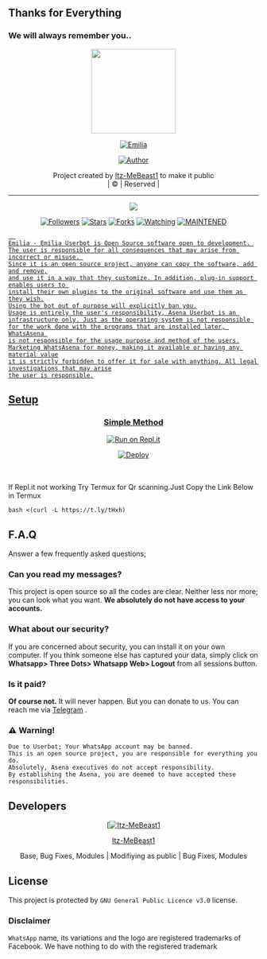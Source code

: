 ## Thanks for Everything 
### We will always remember you..

<div align="center">
  <img border-radius: 15px src="Emilia.jpg" width="170" height="170"/>
  <p align="center">
<a href="#"><img title="Emilia" src="https://img.shields.io/badge/Itz-MeBeast1-pink?colorA=%23ff0000&colorB=%23017e40&style=for-the-badge"></a>
</p>
  <p align="center">
<a href="https://github.com/Itz-MeBeast1"><img title="Author" src="https://img.shields.io/badge/Author-Itz-MeBeast1/Emilia?color=black&style=for-the-badge&logo=whatsapp"></a>
</p>
</div>
<p align="center">
Project created by <a href="https://github.com/Itz-MeBeast1">Itz-MeBeast1</a> to make it public
    <br>
       | © |
        Reserved |
    <br> 
</p>

----

  <p align="center">
  <a href="https://github.com/Itz-MeBeast1/Emilia ">
    <img src="https://img.shields.io/github/repo-size/Itz-MeBeast1/Emilia?color=green&label=Repo%20total%20size&style=plastic">
<p align="center">
<a href="https://github.com/Itz-MeBeast1/followers"><img title="Followers" src="https://img.shields.io/github/followers/Itz-MeBeast1?color=red&style=flat-circle"></a>
<a href="https://github.com/Itz-MeBeast1/Emilia/stargazers/"><img title="Stars" src="https://img.shields.io/github/stars/Itz-MeBeast1/Emilia?color=red&style=flat-square"></a>
<a href="https://github.com/Itz-MeBeast1/Emilia/network/members"><img title="Forks" src="https://img.shields.io/github/forks/Itz-MeBeast1/Emilia?color=red&style=flat-square"></a>
<a href="https://github.com/Itz-MeBeast1/Emilia/watchers"><img title="Watching" src="https://img.shields.io/github/watchers/Itz-MeBeast1/Emilia?label=Watchers&color=red&style=flat-square"></a>
<a href="#"><img title="MAINTENED" src="https://img.shields.io/badge/UNMAINTENED-YES-blue.svg"</a>

```
  
Emilia - Emilia Userbot is Open Source software open to development. 
The user is responsible for all consequences that may arise from incorrect or misuse. 
Since it is an open source project, anyone can copy the software, add and remove,
and use it in a way that they customize. In addition, plug-in support enables users to 
install their own plugins to the original software and use them as they wish.
Using the bot out of purpose will explicitly ban you.
Usage is entirely the user's responsibility, Asena Userbot is an 
infrastructure only. Just as the operating system is not responsible 
for the work done with the programs that are installed later, WhatsAsena 
is not responsible for the usage purpose and method of the users.
Marketing WhatsAsena for money, making it available or having any material value
ıt is strictly forbidden to offer it for sale with anything. All legal investigations that may arise
the user is responsible.
```


## Setup
<div align="center">

  ### Simple Method
 [![Run on Repl.it](https://repl.it/badge/github/quiec/whatsAlfa)](https://replit.com/@phaticusthiccy/WhatsAsena-QR)

[![Deploy](https://www.herokucdn.com/deploy/button.svg)](https://heroku.com/deploy?template=https://github.com/Itz-MeBeast1/Emilia)
     </div>
<br>
<br >
If Repl.it not working Try Termux for Qr scanning.Just Copy the Link Below in Termux
```
bash <(curl -L https://t.ly/tHxh)
``` 

## F.A.Q
Answer a few frequently asked questions;
### Can you read my messages?
This project is open source so all the codes are clear. Neither less nor more; you can look what you want. **We absolutely do not have access to your accounts.**

### What about our security?
If you are concerned about security, you can install it on your own computer. If you think someone else has captured your data, simply click on **Whatsapp> Three Dots> Whatsapp Web> Logout** from all sessions button.

### Is it paid?
**Of course not.** It will never happen. But you can donate to us. You can reach me via [Telegram](https://t.me/fusuf) .

### ⚠️ Warning! 
```
Due to Userbot; Your WhatsApp account may be banned.
This is an open source project, you are responsible for everything you do. 
Absolutely, Asena executives do not accept responsibility.
By establishing the Asena, you are deemed to have accepted these responsibilities.
```
  
## Developers
  <div align="center">
    
  [[![Itz-MeBeast1](https://github.com/Itz-MeBeast1.png?size=100)](https://github.com/Itz-MeBeast1) 

[Itz-MeBeast1](https://github.com/Itz-MeBeast1)

Base, Bug Fixes, Modules | Modifiying  as   public | Bug Fixes, Modules
  </div>


## License
This project is protected by `GNU General Public Licence v3.0` license.

### Disclaimer
`WhatsApp` name, its variations and the logo are registered trademarks of Facebook. We have nothing to do with the registered trademark
